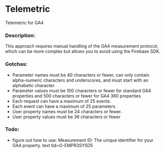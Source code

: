 # Telemetric
Telemetric for GA4

### Description:
This approach requires manual handling of the GA4 measurement protocol, which can be more complex but allows you to avoid using the Firebase SDK.

### Gotchas:
- Parameter names must be 40 characters or fewer, can only contain alpha-numeric characters and underscores, and must start with an alphabetic character.
- Parameter values must be 100 characters or fewer for standard GA4 properties and 500 characters or fewer for GA4 360 properties
- Each request can have a maximum of 25 events.
- Each event can have a maximum of 25 parameters
- User property names must be 24 characters or fewer.
- User property values must be 36 characters or fewer

### Todo:
- figure out how to use: Measurement ID: The unique identifier for your GA4 property. text tid=G-EMPR3SY5D5